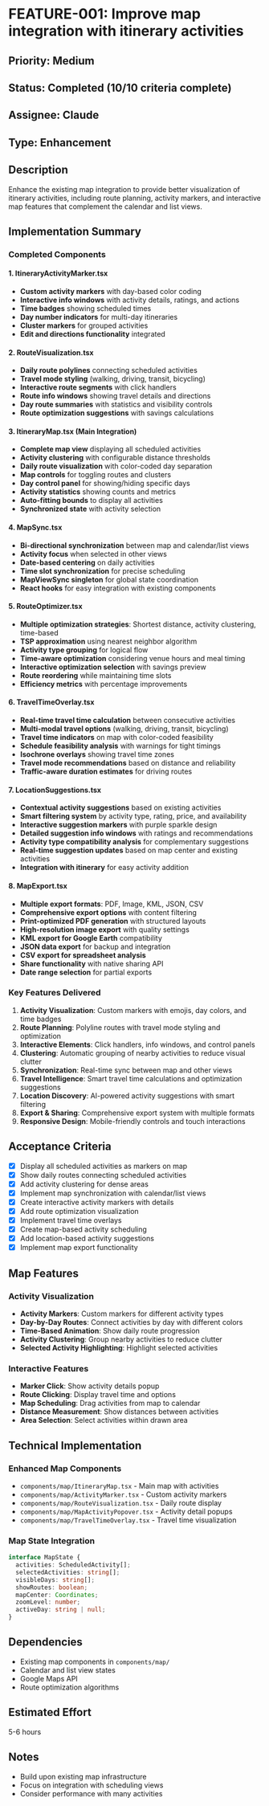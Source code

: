 # FEATURE-001: Improve map integration with itinerary activities

## Priority: Medium
## Status: Completed (10/10 criteria complete)
## Assignee: Claude
## Type: Enhancement

## Description
Enhance the existing map integration to provide better visualization of itinerary activities, including route planning, activity markers, and interactive map features that complement the calendar and list views.

## Implementation Summary

### Completed Components

#### 1. ItineraryActivityMarker.tsx
- **Custom activity markers** with day-based color coding
- **Interactive info windows** with activity details, ratings, and actions
- **Time badges** showing scheduled times
- **Day number indicators** for multi-day itineraries
- **Cluster markers** for grouped activities
- **Edit and directions functionality** integrated

#### 2. RouteVisualization.tsx  
- **Daily route polylines** connecting scheduled activities
- **Travel mode styling** (walking, driving, transit, bicycling)
- **Interactive route segments** with click handlers
- **Route info windows** showing travel details and directions
- **Day route summaries** with statistics and visibility controls
- **Route optimization suggestions** with savings calculations

#### 3. ItineraryMap.tsx (Main Integration)
- **Complete map view** displaying all scheduled activities
- **Activity clustering** with configurable distance thresholds
- **Daily route visualization** with color-coded day separation
- **Map controls** for toggling routes and clusters
- **Day control panel** for showing/hiding specific days
- **Activity statistics** showing counts and metrics
- **Auto-fitting bounds** to display all activities
- **Synchronized state** with activity selection

#### 4. MapSync.tsx
- **Bi-directional synchronization** between map and calendar/list views
- **Activity focus** when selected in other views
- **Date-based centering** on daily activities
- **Time slot synchronization** for precise scheduling
- **MapViewSync singleton** for global state coordination
- **React hooks** for easy integration with existing components

#### 5. RouteOptimizer.tsx
- **Multiple optimization strategies**: Shortest distance, activity clustering, time-based
- **TSP approximation** using nearest neighbor algorithm
- **Activity type grouping** for logical flow
- **Time-aware optimization** considering venue hours and meal timing
- **Interactive optimization selection** with savings preview
- **Route reordering** while maintaining time slots
- **Efficiency metrics** with percentage improvements

#### 6. TravelTimeOverlay.tsx
- **Real-time travel time calculation** between consecutive activities
- **Multi-modal travel options** (walking, driving, transit, bicycling)
- **Travel time indicators** on map with color-coded feasibility
- **Schedule feasibility analysis** with warnings for tight timings
- **Isochrone overlays** showing travel time zones
- **Travel mode recommendations** based on distance and reliability
- **Traffic-aware duration estimates** for driving routes

#### 7. LocationSuggestions.tsx
- **Contextual activity suggestions** based on existing activities
- **Smart filtering system** by activity type, rating, price, and availability
- **Interactive suggestion markers** with purple sparkle design
- **Detailed suggestion info windows** with ratings and recommendations
- **Activity type compatibility analysis** for complementary suggestions
- **Real-time suggestion updates** based on map center and existing activities
- **Integration with itinerary** for easy activity addition

#### 8. MapExport.tsx
- **Multiple export formats**: PDF, Image, KML, JSON, CSV
- **Comprehensive export options** with content filtering
- **Print-optimized PDF generation** with structured layouts
- **High-resolution image export** with quality settings
- **KML export for Google Earth** compatibility
- **JSON data export** for backup and integration
- **CSV export for spreadsheet analysis**
- **Share functionality** with native sharing API
- **Date range selection** for partial exports

### Key Features Delivered

1. **Activity Visualization**: Custom markers with emojis, day colors, and time badges
2. **Route Planning**: Polyline routes with travel mode styling and optimization
3. **Interactive Elements**: Click handlers, info windows, and control panels
4. **Clustering**: Automatic grouping of nearby activities to reduce visual clutter
5. **Synchronization**: Real-time sync between map and other views
6. **Travel Intelligence**: Smart travel time calculations and optimization suggestions
7. **Location Discovery**: AI-powered activity suggestions with smart filtering
8. **Export & Sharing**: Comprehensive export system with multiple formats
9. **Responsive Design**: Mobile-friendly controls and touch interactions

## Acceptance Criteria
- [x] Display all scheduled activities as markers on map
- [x] Show daily routes connecting scheduled activities
- [x] Add activity clustering for dense areas
- [x] Implement map synchronization with calendar/list views
- [x] Create interactive activity markers with details
- [x] Add route optimization visualization
- [x] Implement travel time overlays
- [x] Create map-based activity scheduling
- [x] Add location-based activity suggestions
- [x] Implement map export functionality

## Map Features

### Activity Visualization
- **Activity Markers**: Custom markers for different activity types
- **Day-by-Day Routes**: Connect activities by day with different colors
- **Time-Based Animation**: Show daily route progression
- **Activity Clustering**: Group nearby activities to reduce clutter
- **Selected Activity Highlighting**: Highlight selected activities

### Interactive Features
- **Marker Click**: Show activity details popup
- **Route Clicking**: Display travel time and options
- **Map Scheduling**: Drag activities from map to calendar
- **Distance Measurement**: Show distances between activities
- **Area Selection**: Select activities within drawn area

## Technical Implementation

### Enhanced Map Components
- `components/map/ItineraryMap.tsx` - Main map with activities
- `components/map/ActivityMarker.tsx` - Custom activity markers
- `components/map/RouteVisualization.tsx` - Daily route display
- `components/map/MapActivityPopover.tsx` - Activity detail popups
- `components/map/TravelTimeOverlay.tsx` - Travel time visualization

### Map State Integration
```typescript
interface MapState {
  activities: ScheduledActivity[];
  selectedActivities: string[];
  visibleDays: string[];
  showRoutes: boolean;
  mapCenter: Coordinates;
  zoomLevel: number;
  activeDay: string | null;
}
```

## Dependencies
- Existing map components in `components/map/`
- Calendar and list view states
- Google Maps API
- Route optimization algorithms

## Estimated Effort
5-6 hours

## Notes
- Build upon existing map infrastructure
- Focus on integration with scheduling views
- Consider performance with many activities